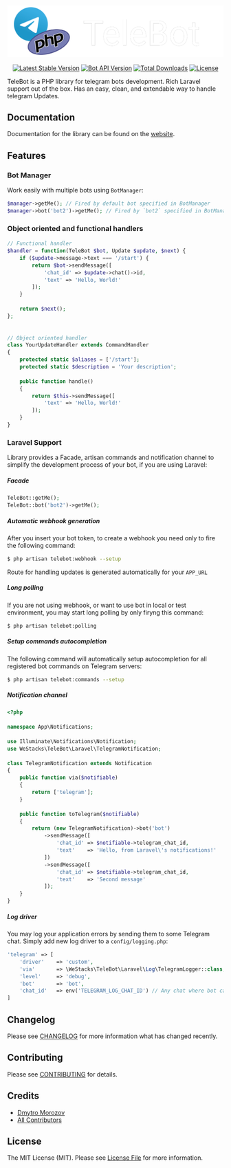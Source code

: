 <p align="center">
<a href="https://github.com/westacks/telebot"><img src="./docs/assets/logo.svg" alt="Project Logo"></a>
</p>

<p align="center">
<a href="https://packagist.org/packages/westacks/telebot"><img src="https://poser.pugx.org/westacks/telebot/v/stable.svg" alt="Latest Stable Version"></a>
<a href="https://core.telegram.org/bots/api"><img src="https://img.shields.io/badge/Bot%20API-6.5-blue" alt="Bot API Version"></a>
<a href="https://packagist.org/packages/westacks/telebot"><img src="https://poser.pugx.org/westacks/telebot/d/total.svg" alt="Total Downloads"></a>
<a href="https://packagist.org/packages/westacks/telebot"><img src="https://poser.pugx.org/westacks/telebot/license.svg" alt="License"></a>
</p>

TeleBot is a PHP library for telegram bots development. Rich Laravel support out of the box. Has an easy, clean, and extendable way to handle telegram Updates.

## Documentation

Documentation for the library can be found on the [website](https://westacks.github.io/telebot/).

## Features
### Bot Manager

Work easily with multiple bots using `BotManager`:
```php
$manager->getMe(); // Fired by default bot specified in BotManager
$manager->bot('bot2')->getMe(); // Fired by `bot2` specified in BotManager
```

### Object oriented and functional handlers

```php
// Functional handler
$handler = function(TeleBot $bot, Update $update, $next) {
    if ($update->message->text === '/start') {
        return $bot->sendMessage([
            'chat_id' => $update->chat()->id,
            'text' => 'Hello, World!'
        ]);
    }

    return $next();
};


// Object oriented handler
class YourUpdateHandler extends CommandHandler
{
    protected static $aliases = ['/start'];
    protected static $description = 'Your description';

    public function handle()
    {
        return $this->sendMessage([
            'text' => 'Hello, World!'
        ]);
    }
}
```

### Laravel Support

Library provides a Facade, artisan commands and notification channel to simplify the development process of your bot, if you are using Laravel:

##### Facade
```php
TeleBot::getMe();
TeleBot::bot('bot2')->getMe();
```

##### Automatic webhook generation

After you insert your bot token, to create a webhook you need only to fire the following command:
```bash
$ php artisan telebot:webhook --setup
```
Route for handling updates is generated automatically for your `APP_URL`


##### Long polling

If you are not using webhook, or want to use bot in local or test environment, you may start long polling by only firyng this command:
```bash
$ php artisan telebot:polling
```

##### Setup commands autocompletion

The following command will automatically setup autocompletion for all registered bot commands on Telegram servers:
```bash
$ php artisan telebot:commands --setup
```

##### Notification channel

```php
<?php

namespace App\Notifications;

use Illuminate\Notifications\Notification;
use WeStacks\TeleBot\Laravel\TelegramNotification;

class TelegramNotification extends Notification
{
    public function via($notifiable)
    {
        return ['telegram'];
    }

    public function toTelegram($notifiable)
    {
        return (new TelegramNotification)->bot('bot')
            ->sendMessage([
                'chat_id' => $notifiable->telegram_chat_id,
                'text'    => 'Hello, from Laravel\'s notifications!'
            ])
            ->sendMessage([
                'chat_id' => $notifiable->telegram_chat_id,
                'text'    => 'Second message'
            ]);
    }
}
```

##### Log driver

You may log your application errors by sending them to some Telegram chat. Simply add new log driver to a `config/logging.php`:

```php
'telegram' => [
    'driver'    => 'custom',
    'via'       => \WeStacks\TeleBot\Laravel\Log\TelegramLogger::class,
    'level'     => 'debug',
    'bot'       => 'bot',
    'chat_id'   => env('TELEGRAM_LOG_CHAT_ID') // Any chat where bot can write messages.
]
```

## Changelog

Please see [CHANGELOG](CHANGELOG.md) for more information what has changed recently.

## Contributing

Please see [CONTRIBUTING](CONTRIBUTING.md) for details.

## Credits

- [Dmytro Morozov](https://github.com/PunyFlash)
- [All Contributors](https://github.com/westacks/telebot/graphs/contributors)

## License

The MIT License (MIT). Please see [License File](LICENSE.md) for more information.
